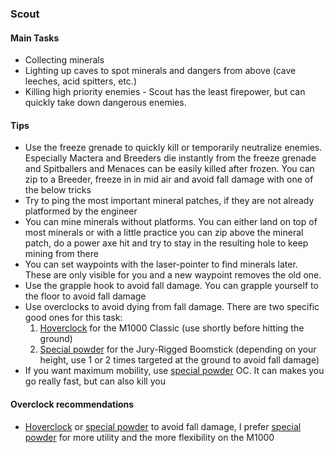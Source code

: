 <h3 id="scout"><ClassHighlight name="scout"><ClassIcon name="scout" /><span class="align-middle">Scout</span></ClassHighlight></h3>

<Accordion>

#### Main Tasks

- Collecting minerals
- Lighting up caves to spot minerals and dangers from above (cave leeches, acid spitters, etc.)
- Killing high priority enemies - Scout has the least firepower, but can quickly take down dangerous enemies.

#### Tips

- Use the freeze grenade to quickly kill or temporarily neutralize enemies. Especially Mactera and Breeders die instantly from the freeze grenade and Spitballers and Menaces can be easily killed after frozen. You can zip to a Breeder, freeze in in mid air and avoid fall damage with one of the below tricks
- Try to ping the most important mineral patches, if they are not already platformed by the engineer
- You can mine minerals without platforms. You can either land on top of most minerals or with a little practice you can zip above the mineral patch, do a power axe hit and try to stay in the resulting hole to keep mining from there
- You can set waypoints with the laser-pointer to find minerals later. These are only visible for you and a new waypoint removes the old one. 
- Use the grapple hook to avoid fall damage. You can grapple yourself to the floor to avoid fall damage
- Use overclocks to avoid dying from fall damage. There are two specific good ones for this task:
  1. [Hoverclock](https://deeprockgalactic.fandom.com/wiki/M1000_Classic#Hoverclock) for the M1000 Classic (use shortly before hitting the ground)
  2. [Special powder](https://deeprockgalactic.fandom.com/wiki/Jury-Rigged_Boomstick#Special_Powder) for the Jury-Rigged Boomstick (depending on your height, use 1 or 2 times targeted at the ground to avoid fall damage)
- If you want maximum mobility, use [special powder](https://deeprockgalactic.fandom.com/wiki/Jury-Rigged_Boomstick#Special_Powder) OC. It can makes you go really fast, but can also kill you

#### Overclock recommendations

- [Hoverclock](https://deeprockgalactic.fandom.com/wiki/M1000_Classic#Hoverclock) or [special powder](https://deeprockgalactic.fandom.com/wiki/Jury-Rigged_Boomstick#Special_Powder) to avoid fall damage, I prefer [special powder](https://deeprockgalactic.fandom.com/wiki/Jury-Rigged_Boomstick#Special_Powder) for more utility and the more flexibility on the M1000

</Accordion>
